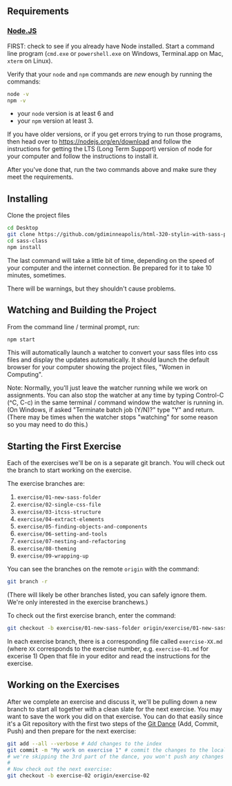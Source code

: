 ## Requirements

### [Node.JS](https://nodejs.org/en/download/)

FIRST: check to see if you already have Node installed. Start a
command line program (`cmd.exe` or `powershell.exe` on Windows,
Terminal.app on Mac, `xterm` on Linux).

Verify that your `node` and `npm` commands are *new* enough by running
the commands:

```bash
node -v
npm -v
```

* your `node` version is at least 6 and
* your `npm` version at least 3.

If you have older versions, or if you get errors trying to run those
programs, then head over to https://nodejs.org/en/download and follow
the instructions for getting the LTS (Long Term Support) version of
node for your computer and follow the instructions to install it.

After you've done that, run the two commands above and make sure they
meet the requirements.

## Installing

Clone the project files

```bash
cd Desktop
git clone https://github.com/gdiminneapolis/html-320-stylin-with-sass-project-files.git sass-class
cd sass-class
npm install
```

The last command will take a little bit of time, depending on the
speed of your computer and the internet connection. Be prepared for it
to take 10 minutes, sometimes.

There will be warnings, but they shouldn't cause problems.

## Watching and Building the Project

From the command line / terminal prompt, run:

```bash
npm start
```

This will automatically launch a watcher to convert your sass files into css files and
display the updates automatically. It should launch the default browser for your computer
showing the project files, "Women in Computing".

Note: Normally, you'll just leave the watcher running while we work on
assignments. You can also stop the watcher at any time by typing
Control-C (^C, C-c) in the same terminal / command window the watcher
is running in. (On Windows, if asked "Terminate batch job (Y/N)?" type
"Y" and return. (There may be times when the watcher stops "watching"
for some reason so you may need to do this.)

## Starting the First Exercise

Each of the exercises we'll be on is a separate git branch. You will
check out the branch to start working on the exercise.


The exercise branches are:

1. `exercise/01-new-sass-folder`
2. `exercise/02-single-css-file`
3. `exercise/03-itcss-structure`
4. `exercise/04-extract-elements`
5. `exercise/05-finding-objects-and-components`
6. `exercise/06-setting-and-tools`
7. `exercise/07-nesting-and-refactoring`
8. `exercise/08-theming`
9. `exercise/09-wrapping-up`

You can see the branches on the remote `origin` with the command:

```bash
git branch -r
```

(There will likely be other branches listed, you can safely ignore
them. We're only interested in the exercise branchews.)

To check out the first exercise branch, enter the command:

```bash
git checkout -b exercise/01-new-sass-folder origin/exercise/01-new-sass-folder
```

In each exercise branch, there is a corresponding file called
`exercise-XX.md` (where `XX` corresponds to the exercise number,
e.g. `exercise-01.md` for excerise 1) Open that file in your editor
and read the instructions for the exercise.

## Working on the Exercises

After we complete an exercise and discuss it, we'll be pulling down a
new branch to start all together with a clean slate for the next
exercise. You may want to save the work you did on that exercise. You
can do that easily since it's a Git repository with the first two
steps of the
[Git Dance](https://github.com/gdiminneapolis/falling-in-love-with-git/wiki/The-%22Git-Dance%22)
(Add, Commit, Push) and then prepare for the next exercise:

```bash
git add --all --verbose # Add changes to the index
git commit -m "My work on exercise 1" # commit the changes to the local repo
# we're skipping the 3rd part of the dance, you won't push any changes
#
# Now check out the next exercise:
git checkout -b exercise-02 origin/exercise-02
```
